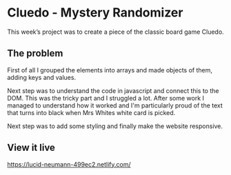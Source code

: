 # Cluedo - Mystery Randomizer

This week’s project was to create a piece of the classic board game Cluedo. 

## The problem

First of all I grouped the elements into arrays and made objects of them, adding keys and values. 

Next step was to understand the code in javascript and connect this to the DOM. This was the tricky part and I struggled a lot. After some work I managed to understand how it worked and I'm particularly proud of the text that turns into black when Mrs Whites white card is picked.

Next step was to add some styling and finally make the website responsive. 

## View it live

https://lucid-neumann-499ec2.netlify.com/
